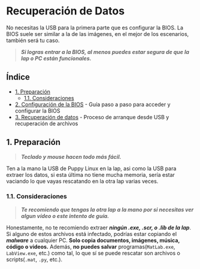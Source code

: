 # Recuperación de Datos

 No necesitas la USB para la primera parte que es configurar la BIOS. La BIOS suele ser similar a la de las imágenes, en el mejor de los escenarios, también será tu caso.

> ***Si logras entrar a la BIOS, al menos puedes estar segura de que la lap o PC están funcionales.***

## Índice

- [1. Preparación](#1-preparación)
  - [1.1. Consideraciones](#11-consideraciones)
- [2. Configuración de la BIOS](bios_setup.md) - Guía paso a paso para acceder y configurar la BIOS
- [3. Recuperación de datos](data_recovery.md) - Proceso de arranque desde USB y recuperación de archivos

## 1. Preparación

> ***Teclado y mouse hacen todo más fácil.*** 

Ten a la mano la USB de Puppy Linux en la lap, asi como la USB para extraer los datos, si esta última no tiene mucha memoria, sería estar vaciando lo que vayas rescatando en la otra lap varias veces.

### 1.1. Consideraciones 

> ***Te recomiendo que tengas la otra lap a la mano por si necesitas ver algun vídeo o este intento de guía.***

Honestamente, no te recomiendo extraer ***ningún .exe, .scr, o .lib de la lap***. Si alguno de estos archivos está infectado, podrías estar copiando el ***malware*** a cualquier PC. **Solo copia documentos, imágenes, música, código o videos.** Además, **no puedes salvar** programas(`MatLab.exe`, `LabView.exe`, etc.) como tal, lo que sí se puede rescatar son archivos o scripts(`.mat`, `.py`, etc.).
